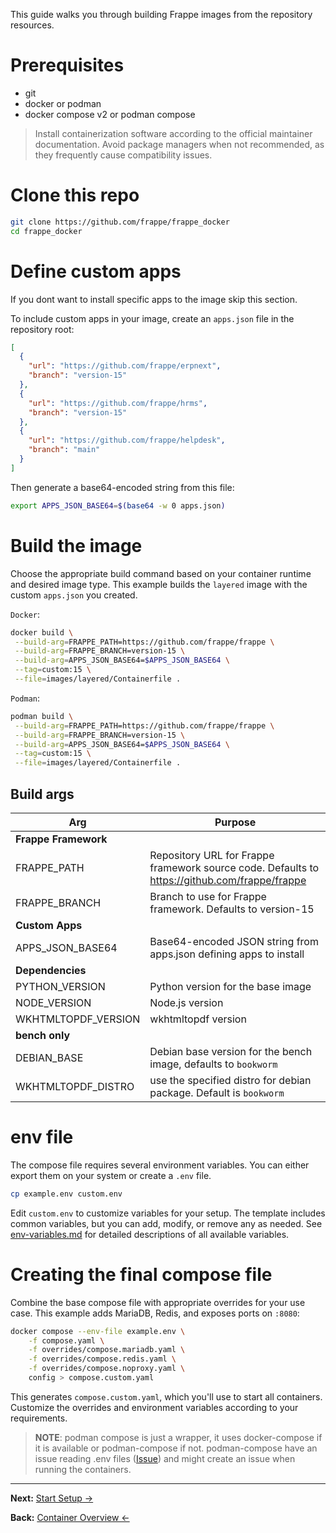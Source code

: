 This guide walks you through building Frappe images from the repository resources.

# Prerequisites

- git
- docker or podman
- docker compose v2 or podman compose

> Install containerization software according to the official maintainer documentation. Avoid package managers when not recommended, as they frequently cause compatibility issues.

# Clone this repo

```bash
git clone https://github.com/frappe/frappe_docker
cd frappe_docker
```

# Define custom apps

If you dont want to install specific apps to the image skip this section.

To include custom apps in your image, create an `apps.json` file in the repository root:

```json
[
  {
    "url": "https://github.com/frappe/erpnext",
    "branch": "version-15"
  },
  {
    "url": "https://github.com/frappe/hrms",
    "branch": "version-15"
  },
  {
    "url": "https://github.com/frappe/helpdesk",
    "branch": "main"
  }
]
```

Then generate a base64-encoded string from this file:

```bash
export APPS_JSON_BASE64=$(base64 -w 0 apps.json)
```

# Build the image

Choose the appropriate build command based on your container runtime and desired image type. This example builds the `layered` image with the custom `apps.json` you created.

`Docker`:

```bash
docker build \
 --build-arg=FRAPPE_PATH=https://github.com/frappe/frappe \
 --build-arg=FRAPPE_BRANCH=version-15 \
 --build-arg=APPS_JSON_BASE64=$APPS_JSON_BASE64 \
 --tag=custom:15 \
 --file=images/layered/Containerfile .
```

`Podman`:

```bash
podman build \
 --build-arg=FRAPPE_PATH=https://github.com/frappe/frappe \
 --build-arg=FRAPPE_BRANCH=version-15 \
 --build-arg=APPS_JSON_BASE64=$APPS_JSON_BASE64 \
 --tag=custom:15 \
 --file=images/layered/Containerfile .
```

## Build args

| Arg                  | Purpose                                                                                       |
| -------------------- | --------------------------------------------------------------------------------------------- |
| **Frappe Framework** |                                                                                               |
| FRAPPE_PATH          | Repository URL for Frappe framework source code. Defaults to https://github.com/frappe/frappe |
| FRAPPE_BRANCH        | Branch to use for Frappe framework. Defaults to version-15                                    |
| **Custom Apps**      |                                                                                               |
| APPS_JSON_BASE64     | Base64-encoded JSON string from apps.json defining apps to install                            |
| **Dependencies**     |                                                                                               |
| PYTHON_VERSION       | Python version for the base image                                                             |
| NODE_VERSION         | Node.js version                                                                               |
| WKHTMLTOPDF_VERSION  | wkhtmltopdf version                                                                           |
| **bench only**       |                                                                                               |
| DEBIAN_BASE          | Debian base version for the bench image, defaults to `bookworm`                               |
| WKHTMLTOPDF_DISTRO   | use the specified distro for debian package. Default is `bookworm`                            |

# env file

The compose file requires several environment variables. You can either export them on your system or create a `.env` file.

```bash
cp example.env custom.env
```

Edit `custom.env` to customize variables for your setup. The template includes common variables, but you can add, modify, or remove any as needed. See [env-variables.md](env-variables.md) for detailed descriptions of all available variables.

# Creating the final compose file

Combine the base compose file with appropriate overrides for your use case. This example adds MariaDB, Redis, and exposes ports on `:8080`:

```bash
docker compose --env-file example.env \
    -f compose.yaml \
    -f overrides/compose.mariadb.yaml \
    -f overrides/compose.redis.yaml \
    -f overrides/compose.noproxy.yaml \
    config > compose.custom.yaml
```

This generates `compose.custom.yaml`, which you'll use to start all containers. Customize the overrides and environment variables according to your requirements.

> **NOTE**: podman compose is just a wrapper, it uses docker-compose if it is available or podman-compose if not. podman-compose have an issue reading .env files ([Issue](https://github.com/containers/podman-compose/issues/475)) and might create an issue when running the containers.

---

**Next:** [Start Setup →](start-setup.md)

**Back:** [Container Overview ←](overview.md)
